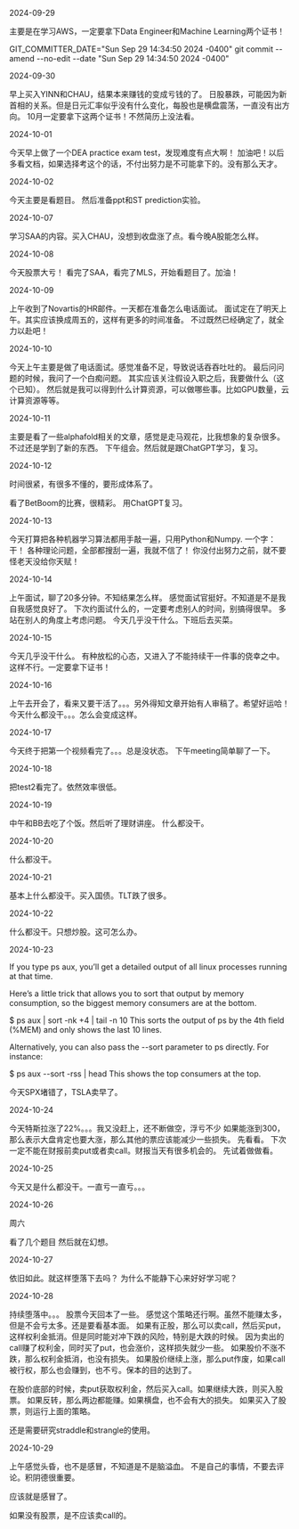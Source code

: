 2024-09-29

主要是在学习AWS，一定要拿下Data Engineer和Machine Learning两个证书！


GIT_COMMITTER_DATE="Sun Sep 29 14:34:50 2024 -0400" git commit --amend --no-edit --date "Sun Sep 29 14:34:50 2024 -0400"



2024-09-30

早上买入YINN和CHAU，结果本来赚钱的变成亏钱的了。
日股暴跌，可能因为新首相的关系。但是日元汇率似乎没有什么变化，每股也是横盘震荡，一直没有出方向。
10月一定要拿下这两个证书！不然简历上没法看。


2024-10-01

今天早上做了一个DEA practice exam test，发现难度有点大啊！
加油吧！以后多看文档，如果选择考这个的话，不付出努力是不可能拿下的。没有那么天才。


2024-10-02

今天主要是看题目。
然后准备ppt和ST prediction实验。


2024-10-07

学习SAA的内容。买入CHAU，没想到收盘涨了点。看今晚A股能怎么样。


2024-10-08

今天股票大亏！
看完了SAA，看完了MLS，开始看题目了。加油！


2024-10-09

上午收到了Novartis的HR邮件。一天都在准备怎么电话面试。
面试定在了明天上午。其实应该换成周五的，这样有更多的时间准备。
不过既然已经确定了，就全力以赴吧！


2024-10-10

今天上午主要是做了电话面试。感觉准备不足，导致说话吞吞吐吐的。
最后问问题的时候，我问了一个白痴问题。
其实应该关注假设入职之后，我要做什么（这个已知）。
然后就是我可以得到什么计算资源，可以做哪些事。比如GPU数量，云计算资源等等。

2024-10-11

主要是看了一些alphafold相关的文章，感觉是走马观花，比我想象的复杂很多。
不过还是学到了新的东西。
下午组会。然后就是跟ChatGPT学习，复习。

2024-10-12

时间很紧，有很多不懂的，要形成体系了。

看了BetBoom的比赛，很精彩。
用ChatGPT复习。

2024-10-13

今天打算把各种机器学习算法都用手敲一遍，只用Python和Numpy.
一个字：干！
各种理论问题，全部都搜刮一遍，我就不信了！
你没付出努力之前，就不要怪老天没给你天赋！


2024-10-14

上午面试，聊了20多分钟。不知结果怎么样。
感觉面试官挺好。不知道是不是我自我感觉良好了。
下次约面试什么的，一定要考虑别人的时间，别搞得很早。
多站在别人的角度上考虑问题。
今天几乎没干什么。下班后去买菜。


2024-10-15

今天几乎没干什么。
有种放松的心态，又进入了不能持续干一件事的侥幸之中。
这样不行。一定要拿下证书！



2024-10-16

上午去开会了，看来又要干活了。。。另外得知文章开始有人审稿了。希望好运哈！
今天什么都没干。。。怎么会变成这样。


2024-10-17

今天终于把第一个视频看完了。。。总是没状态。
下午meeting简单聊了一下。


2024-10-18

把test2看完了。依然效率很低。

2024-10-19

中午和BB去吃了个饭。然后听了理财讲座。
什么都没干。

2024-10-20

什么都没干。

2024-10-21

基本上什么都没干。买入国债。TLT跌了很多。


2024-10-22

什么都没干。只想炒股。这可怎么办。


2024-10-23

If you type ps aux, you’ll get a detailed output of all linux processes running at that time.

Here’s a little trick that allows you to sort that output by memory consumption, so the biggest memory consumers are at the bottom.

$ ps aux | sort -nk +4 | tail -n 10
This sorts the output of ps by the 4th field (%MEM) and only shows the last 10 lines.

Alternatively, you can also pass the --sort parameter to ps directly. For instance:

$ ps aux --sort -rss | head
This shows the top consumers at the top.


今天SPX堵错了，TSLA卖早了。


2024-10-24

今天特斯拉涨了22%。。。我又没赶上，还不断做空，浮亏不少
如果能涨到300，那么表示大盘肯定也要大涨，那么其他的票应该能减少一些损失。
先看看。
下次一定不能在财报前卖put或者卖call。财报当天有很多机会的。
先试着做做看。

2024-10-25

今天又是什么都没干。一直亏一直亏。。。


2024-10-26

周六

看了几个题目
然后就在幻想。

2024-10-27

依旧如此。就这样堕落下去吗？
为什么不能静下心来好好学习呢？

2024-10-28

持续堕落中。。。
股票今天回本了一些。
感觉这个策略还行啊。虽然不能赚太多，但是不会亏太多。还是要看基本面。
如果有正股，那么可以卖call，然后买put，这样权利金抵消。但是同时能对冲下跌的风险，特别是大跌的时候。
因为卖出的call赚了权利金，同时买了put，也会涨价，这样损失就少一些。
如果股价不涨不跌，那么权利金抵消，也没有损失。
如果股价继续上涨，那么put作废，如果call被行权，那么也会赚到，也不亏。保本的目的达到了。

在股价底部的时候，卖put获取权利金，然后买入call。如果继续大跌，则买入股票。
如果反转，那么两边都能赚。如果横盘，也不会有大的损失。
如果买入了股票，则运行上面的策略。

还是需要研究straddle和strangle的使用。

2024-10-29

上午感觉头昏，也不是感冒，不知道是不是脑溢血。
不是自己的事情，不要去评论。积阴德很重要。

应该就是感冒了。

如果没有股票，是不应该卖call的。






